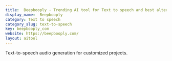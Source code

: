 ```yaml
---
title:  Beepbooply - Trending AI tool for Text to speech and best alternatives
display_name:  Beepbooply
category: Text to speech
category_slug: text-to-speech
key: beepbooply_com
website: https://beepbooply.com/
layout: aitool
---
```


Text-to-speech audio generation for customized projects.
